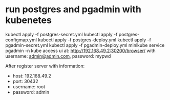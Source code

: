 # run postgres and pgadmin with kubenetes

kubectl apply -f postgres-secret.yml
kubectl apply -f postgres-configmap.yml
kubectl apply -f postgres-deploy.yml
kubectl apply -f pgadmin-secret.yml
kubectl apply -f pgadmin-deploy.yml
minikube service pgadmin -n kube
access ui at: http://192.168.49.2:30200/browser/ with username: admin@admin.com, password: mypwd

After register server with information:

- host: 192.168.49.2
- port: 30432
- username: root
- password: admin
